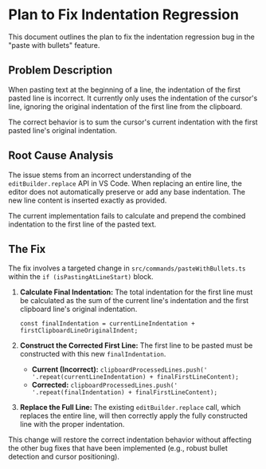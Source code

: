 # Plan to Fix Indentation Regression

This document outlines the plan to fix the indentation regression bug in the "paste with bullets" feature.

## Problem Description

When pasting text at the beginning of a line, the indentation of the first pasted line is incorrect. It currently only uses the indentation of the cursor's line, ignoring the original indentation of the first line from the clipboard.

The correct behavior is to sum the cursor's current indentation with the first pasted line's original indentation.

## Root Cause Analysis

The issue stems from an incorrect understanding of the `editBuilder.replace` API in VS Code. When replacing an entire line, the editor does not automatically preserve or add any base indentation. The new line content is inserted exactly as provided.

The current implementation fails to calculate and prepend the combined indentation to the first line of the pasted text.

## The Fix

The fix involves a targeted change in `src/commands/pasteWithBullets.ts` within the `if (isPastingAtLineStart)` block.

1.  **Calculate Final Indentation:** The total indentation for the first line must be calculated as the sum of the current line's indentation and the first clipboard line's original indentation.
    ```
    const finalIndentation = currentLineIndentation + firstClipboardLineOriginalIndent;
    ```

2.  **Construct the Corrected First Line:** The first line to be pasted must be constructed with this new `finalIndentation`.
    *   **Current (Incorrect):** `clipboardProcessedLines.push(' '.repeat(currentLineIndentation) + finalFirstLineContent);`
    *   **Corrected:** `clipboardProcessedLines.push(' '.repeat(finalIndentation) + finalFirstLineContent);`

3.  **Replace the Full Line:** The existing `editBuilder.replace` call, which replaces the entire line, will then correctly apply the fully constructed line with the proper indentation.

This change will restore the correct indentation behavior without affecting the other bug fixes that have been implemented (e.g., robust bullet detection and cursor positioning).